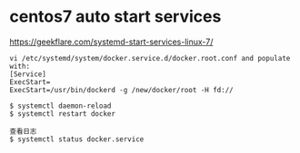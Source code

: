 # centos7 auto start services
https://geekflare.com/systemd-start-services-linux-7/

```shell
vi /etc/systemd/system/docker.service.d/docker.root.conf and populate with:
[Service]
ExecStart=
ExecStart=/usr/bin/dockerd -g /new/docker/root -H fd://

$ systemctl daemon-reload
$ systemctl restart docker

查看日志
$ systemctl status docker.service
```
